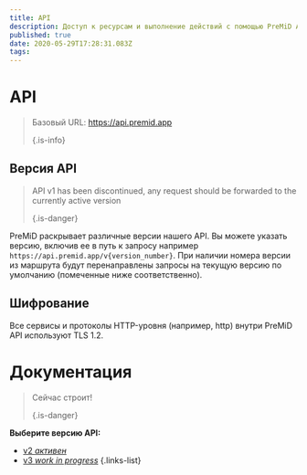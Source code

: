 ```yaml
---
title: API
description: Доступ к ресурсам и выполнение действий с помощью PreMiD API
published: true
date: 2020-05-29T17:28:31.083Z
tags:
---
```


# API

> Базовый URL: https://api.premid.app 
> 
> {.is-info}

## Версия API
> API v1 has been discontinued, any request should be forwarded to the currently active version 
> 
> {.is-danger}

PreMiD раскрывает различные версии нашего API. Вы можете указать версию, включив ее в путь к запросу например `https://api.premid.app/v{version_number}`. При наличии номера версии из маршрута будут перенаправлены запросы на текущую версию по умолчанию (помеченные ниже соответственно).

## Шифрование

Все сервисы и протоколы HTTP-уровня (например, http) внутри PreMiD API используют TLS 1.2.

# Документация
> Сейчас строит! 
> 
> {.is-danger}

**Выберите версию API:**
- [v2 *активен*](/dev/api/v2)
- [v3 *work in progress*](/dev/api/v3)
{.links-list}